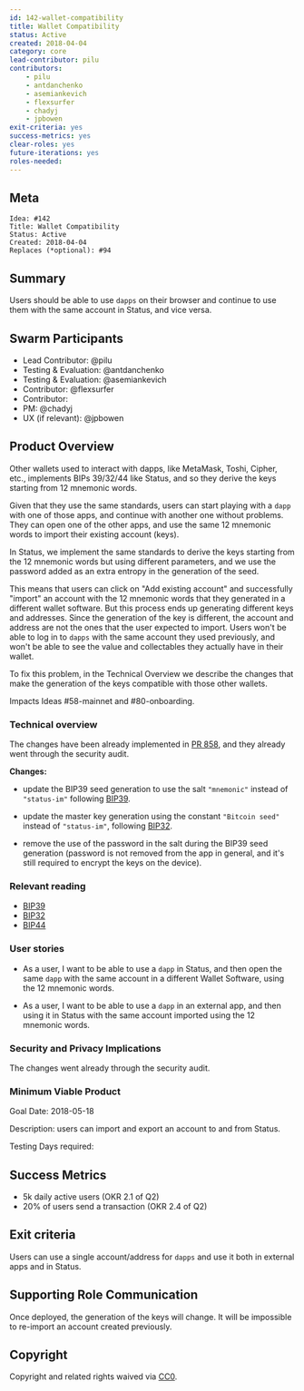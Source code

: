 ```yaml
---
id: 142-wallet-compatibility
title: Wallet Compatibility
status: Active
created: 2018-04-04
category: core
lead-contributor: pilu
contributors:
    - pilu
    - antdanchenko
    - asemiankevich
    - flexsurfer
    - chadyj
    - jpbowen
exit-criteria: yes
success-metrics: yes
clear-roles: yes
future-iterations: yes
roles-needed:
---
```


## Meta

    Idea: #142
    Title: Wallet Compatibility
    Status: Active
    Created: 2018-04-04
    Replaces (*optional): #94

## Summary

Users should be able to use `dapps` on their browser and continue to use them with the same account in Status, and vice versa.

## Swarm Participants

- Lead Contributor: @pilu
- Testing & Evaluation: @antdanchenko
- Testing & Evaluation: @asemiankevich
- Contributor: @flexsurfer
- Contributor: <!-- @username -->
- PM: @chadyj
- UX (if relevant): @jpbowen
<!-- - Contributor: @username -->

## Product Overview

Other wallets used to interact with dapps, like MetaMask, Toshi, Cipher, etc., implements BIPs 39/32/44 like Status, and so they derive the keys starting from 12 mnemonic words.

Given that they use the same standards, users can start playing with a `dapp` with one of those apps, and continue with another one without problems. They can open one of the other apps, and use the same 12 mnemonic words to import their existing account (keys).

In Status, we implement the same standards to derive the keys starting from the 12 mnemonic words but using different parameters, and we use the password added as an extra entropy in the generation of the seed.

This means that users can click on "Add existing account" and successfully "import" an account with the 12 mnemonic words that they generated in a different wallet software.
But this process ends up generating different keys and addresses.
Since the generation of the key is different, the account and address are not the ones that the user expected to import.
Users won't be able to log in to `dapps` with the same account they used previously, and won't be able to see the value and collectables they actually have in their wallet.

To fix this problem, in the Technical Overview we describe the changes that make the generation of the keys compatible with those other wallets.

Impacts Ideas #58-mainnet and #80-onboarding.

### Technical overview

The changes have been already implemented in [PR 858](https://github.com/status-im/status-go/pull/858), and they already went through the security audit.

**Changes:**

* update the BIP39 seed generation to use the salt `"mnemonic"` instead of `"status-im"` following [BIP39](https://github.com/bitcoin/bips/blob/master/bip-0039.mediawiki#from-mnemonic-to-seed).

* update the master key generation using the constant `"Bitcoin seed"` instead of `"status-im"`, following [BIP32](https://github.com/bitcoin/bips/blob/master/bip-0032.mediawiki#master-key-generation).

* remove the use of the password in the salt during the BIP39 seed generation (password is not removed from the app in general, and it's still required to encrypt the keys on the device).

### Relevant reading

* [BIP39](https://github.com/bitcoin/bips/blob/master/bip-0039.mediawiki)
* [BIP32](https://github.com/bitcoin/bips/blob/master/bip-0032.mediawiki)
* [BIP44](https://github.com/bitcoin/bips/blob/master/bip-0044.mediawiki)

### User stories

* As a user, I want to be able to use a `dapp` in Status, and then open the same `dapp` with the same account in a different Wallet Software, using the 12 mnemonic words.

* As a user, I want to be able to use a `dapp` in an external app, and then using it in Status with the same account imported using the 12 mnemonic words.

### Security and Privacy Implications

The changes went already through the security audit.

### Minimum Viable Product

Goal Date: 2018-05-18

Description: users can import and export an account to and from Status.

Testing Days required: <!-- Days required at the end of development for testing -->

## Success Metrics

* 5k daily active users (OKR 2.1 of Q2)
* 20% of users send a transaction (OKR 2.4 of Q2)

## Exit criteria

Users can use a single account/address for `dapps` and use it both in external apps and in Status.

## Supporting Role Communication

Once deployed, the generation of the keys will change.
It will be impossible to re-import an account created previously.

## Copyright
Copyright and related rights waived via [CC0](https://creativecommons.org/publicdomain/zero/1.0/).
